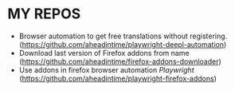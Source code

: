 # MY REPOS

* Browser automation to get free translations without registering. 
(https://github.com/aheadintime/playwright-deepl-automation)
* Download last version of Firefox addons from name 
(https://github.com/aheadintime/firefox-addons-downloader)
* Use addons in firefox browser automation *Playwright* 
(https://github.com/aheadintime/playwright-firefox-addons)


